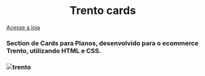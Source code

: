 <h1 align="center"> Trento cards</h1>
<a align:center style="font-size=4.3rem" href="https://www.usetrento.com.br/planos">Acesse a loja</a>
<h3> Section de Cards para Planos, desenvolvido para o ecommerce Trento, utilizando HTML e CSS. <h3>

![trento](https://user-images.githubusercontent.com/69046512/133527896-730de31b-79c7-48f5-b0f9-1150ee7f95d5.png)



